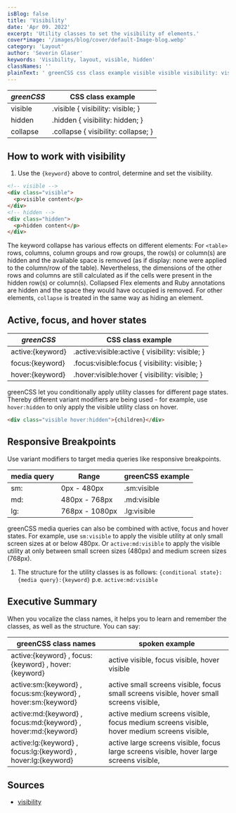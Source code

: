 ```yaml
---
isBlog: false
title: 'Visibility'
date: 'Apr 09. 2022'
excerpt: 'Utility classes to set the visibility of elements.'
cover*image: '/images/blog/cover/default-Image-blog.webp'
category: 'Layout'
author: 'Severin Glaser'
keywords: 'Visibility, layout, visible, hidden'
classNames: ''
plainText: ' greenCSS css class example visible visible visibility: visible; hidden hidden visibility: hidden; collapse collapse visibility: collapse; how to work with visibility 1 use the ` keyword ` to control determine and set the visibility  the keyword collapse has various effects on different elements: for ` table ` rows columns column groups and row groups the row s or column s are hidden and the available space is removed as if display: none were applied to the column row of the table nevertheless the dimensions of the other rows and columns are still calculated as if the cells were present in the hidden row s or column s collapsed flex elements and ruby annotations are hidden and the space they would have occupied is removed for other elements `collapse` is treated in the same way as hiding an element active focus and hover states greenCSS css class example active: keyword active :visible:active visibility: visible; focus: keyword focus :visible:focus visibility: visible; hover: keyword hover :visible:hover visibility: visible; greenCSS let you conditionally apply utility classes for different page states thereby different variant modifiers are being used for example use `hover:hidden` to only apply the visible utility class on hover  responsive breakpoints use variant modifiers to target media queries like responsive breakpoints media query range greenCSS example sm: 0px 480px sm:visible md: 480px 768px md:visible lg: 768px 1080px lg:visible greenCSS media queries can also be combined with active focus and hover states for example use `sm:visible` to apply the visible utility at only small screen sizes at or below 480px or `active:md:visible` to apply the visible utility at only between small screen sizes 480px and medium screen sizes 768px 1 the structure for the utility classes is as follows: ` conditional state : media query : keyword ` p e `active:md:visible` executive summary when you vocalize the class names it helps you to learn and remember the classes as well as the structure you can say: greenCSS class names spoken example active: keyword focus: keyword hover: keyword active visible focus visible hover visible active:sm: keyword focus:sm: keyword hover:sm: keyword active small screens visible focus small screens visible hover small screens visible active:md: keyword focus:md: keyword hover:md: keyword active medium screens visible focus medium screens visible hover medium screens visible active:lg: keyword focus:lg: keyword hover:lg: keyword active large screens visible focus large screens visible hover large screens visible sources visibility https: developer mozilla org en-us docs web css visibility '
---
```


| _greenCSS_ | CSS class example                   |
| ---------- | ----------------------------------- |
| visible    | .visible { visibility: visible; }   |
| hidden     | .hidden { visibility: hidden; }     |
| collapse   | .collapse { visibility: collapse; } |

## How to work with visibility

1. Use the `{keyword}` above to control, determine and set the visibility.

```html
<!-- visible -->
<div class="visible">
  <p>visible content</p>
</div>
<!-- hidden -->
<div class="hidden">
  <p>hidden content</p>
</div>
```

The keyword collapse has various effects on different elements: For `<table>` rows, columns, column groups and row groups, the row(s) or column(s) are hidden and the available space is removed (as if display: none were applied to the column/row of the table). Nevertheless, the dimensions of the other rows and columns are still calculated as if the cells were present in the hidden row(s) or column(s). Collapsed Flex elements and Ruby annotations are hidden and the space they would have occupied is removed. For other elements, `collapse` is treated in the same way as hiding an element.

## Active, focus, and hover states

| _greenCSS_       | CSS class example                                |
| ---------------- | ------------------------------------------------ |
| active:{keyword} | .active\:visible:active { visibility: visible; } |
| focus:{keyword}  | .focus\:visible:focus { visibility: visible; }   |
| hover:{keyword}  | .hover\:visible:hover { visibility: visible; }   |

greenCSS let you conditionally apply utility classes for different page states. Thereby different variant modifiers are being used - for example, use `hover:hidden` to only apply the visible utility class on hover.

```html
<div class="visible hover:hidden">{children}</div>
```

## Responsive Breakpoints

Use variant modifiers to target media queries like responsive breakpoints.

| media query | Range          | greenCSS example |
| ----------- | -------------- | ---------------- |
| sm:         | 0px - 480px    | .sm:visible      |
| md:         | 480px - 768px  | .md:visible      |
| lg:         | 768px - 1080px | .lg:visible      |

greenCSS media queries can also be combined with active, focus and hover states. For example, use `sm:visible` to apply the visible utility at only small screen sizes at or below 480px. Or `active:md:visible` to apply the visible utility at only between small screen sizes (480px) and medium screen sizes (768px).

1. The structure for the utility classes is as follows: `{conditional state}:{media query}:{keyword}` p.e. `active:md:visible`

## Executive Summary

When you vocalize the class names, it helps you to learn and remember the classes, as well as the structure. You can say:

| greenCSS class names                                          | spoken example                                                                             |
| ------------------------------------------------------------- | ------------------------------------------------------------------------------------------ |
| active:{keyword} , focus:{keyword} , hover:{keyword}          | active visible, focus visible, hover visible                                               |
| active:sm:{keyword} , focus:sm:{keyword} , hover:sm:{keyword} | active small screens visible, focus small screens visible, hover small screens visible,    |
| active:md:{keyword} , focus:md:{keyword} , hover:md:{keyword} | active medium screens visible, focus medium screens visible, hover medium screens visible, |
| active:lg:{keyword} , focus:lg:{keyword} , hover:lg:{keyword} | active large screens visible, focus large screens visible, hover large screens visible,    |

## Sources

- [visibility](https://developer.mozilla.org/en-US/docs/Web/CSS/visibility)
